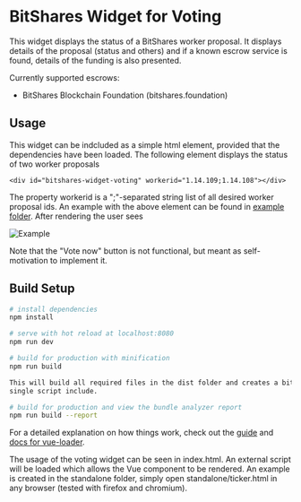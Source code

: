# BitShares Widget for Voting

This widget displays the status of a BitShares worker proposal. 
It displays details of the proposal (status and others) and if a known escrow service is found, 
details of the funding is also presented.

Currently supported escrows:
 - BitShares Blockchain Foundation (bitshares.foundation)

## Usage

This widget can be indcluded as a simple html element, provided that the dependencies have been loaded. The following element displays the status of two worker proposals
```
<div id="bitshares-widget-voting" workerid="1.14.109;1.14.108"></div>
```
The property workerid is a ";"-separated string list of all desired worker proposal ids. An example with the above element can be found in [example folder](/example/bitshares-voting-widget.html). After rendering the user sees

![Example](/example/bitshares-voting-widget.jpg?raw=true "BitShares Widget for Voting")

Note that the "Vote now" button is not functional, but meant as self-motivation to implement it.

## Build Setup

``` bash
# install dependencies
npm install

# serve with hot reload at localhost:8080
npm run dev

# build for production with minification
npm run build

This will build all required files in the dist folder and creates a bitshares-widget-voting-bundle.js that can be used for
single script include.

# build for production and view the bundle analyzer report
npm run build --report
```

For a detailed explanation on how things work, check out the [guide](http://vuejs-templates.github.io/webpack/) and [docs for vue-loader](http://vuejs.github.io/vue-loader).

The usage of the voting widget can be seen in index.html. An external script will be loaded which allows the Vue component to be rendered.
An example is created in the standalone folder, simply open standalone/ticker.html in any browser (tested with firefox and chromium).


